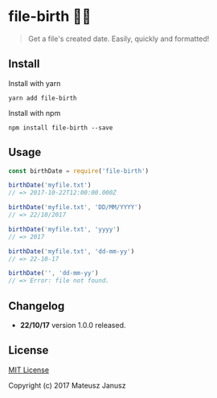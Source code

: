 # file-birth 👶🏻
> Get a file's created date. Easily, quickly and formatted! 

## Install

Install with yarn 
```
yarn add file-birth
```

Install with npm 
```
npm install file-birth --save
```

## Usage

```js
const birthDate = require('file-birth')

birthDate('myfile.txt')
// => 2017-10-22T12:00:00.000Z

birthDate('myfile.txt', 'DD/MM/YYYY')
// => 22/10/2017

birthDate('myfile.txt', 'yyyy')
// => 2017

birthDate('myfile.txt', 'dd-mm-yy')
// => 22-10-17

birthDate('', 'dd-mm-yy')
// => Error: file not found.

```

## Changelog
- **22/10/17** version 1.0.0 released.

## License

[MIT License](https://opensource.org/licenses/MIT)

Copyright (c) 2017 Mateusz Janusz
